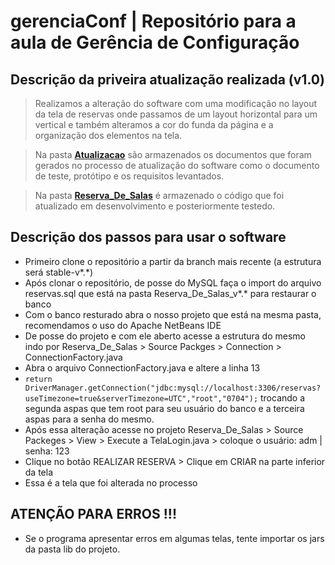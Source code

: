 # gerenciaConf | Repositório para a aula de Gerência de Configuração

## Descrição da priveira atualização realizada (v1.0)

> Realizamos a alteração do software com uma modificação no layout da tela de reservas onde passamos de um layout horizontal para um vertical
e também alteramos a cor do funda da página e a organização dos elementos na tela.

> Na pasta **[Atualizacao](./Atualizacao)** são armazenados os documentos que foram gerados no processo de atualização do software
como o documento de teste, protótipo e os requisitos levantados.

> Na pasta **[Reserva_De_Salas](./Reserva_De_Salas)** é armazenado o código que foi atualizado em desenvolvimento e posteriormente testedo.

## Descrição dos passos para usar o software

- Primeiro clone o repositório a partir da branch mais recente (a estrutura será stable-v*.*)
- Após clonar o repositório, de posse do MySQL faça o import do arquivo reservas.sql que está na pasta Reserva_De_Salas_v*.* para restaurar o banco
- Com o banco resturado abra o nosso projeto que está na mesma pasta, recomendamos o uso do Apache NetBeans IDE
- De posse do projeto e com ele aberto acesse a estrutura do mesmo indo por Reserva_De_Salas > Source Packges > Connection > ConnectionFactory.java
- Abra o arquivo ConnectionFactory.java e altere a linha 13 
- ``` return DriverManager.getConnection("jdbc:mysql://localhost:3306/reservas?useTimezone=true&serverTimezone=UTC","root","0704"); ``` trocando a segunda aspas que tem root para seu usuário do banco e a terceira aspas para a senha do mesmo.
- Após essa alteração acesse no projeto Reserva_De_Salas > Source Packeges > View > Execute a TelaLogin.java > coloque o usuário: adm | senha: 123
- Clique no botão REALIZAR RESERVA > Clique em CRIAR na parte inferior da tela
- Essa é a tela que foi alterada no processo

## ATENÇÃO PARA ERROS !!!

- Se o programa apresentar erros em algumas telas, tente importar os jars da pasta lib do projeto.
